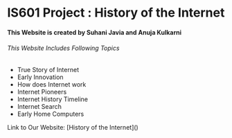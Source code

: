 # IS601 Project : History of the Internet

<html lang="en">
<head>
    <!-- Required meta tags -->
    <meta charset="utf-8">
    <meta name="viewport" content="width=device-width, initial-scale=1">
<title> Readme.md</title>
</head>
<body>
<h4>This Website is created by Suhani Javia and Anuja Kulkarni</h4>
<h6>This Website Includes Following Topics</h6>
<ul>
<li> True Story of Internet</li>
<li> Early Innovation</li>
<li> How does Internet work</li>
<li> Internet Pioneers</li>
<li> Internet History Timeline</li>
<li> Internet Search</li>
<li> Early Home Computers</li>

</ul>
</body>
</html>
Link to Our Website: [History of the Internet]()